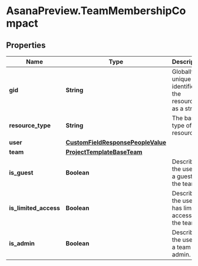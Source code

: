# AsanaPreview.TeamMembershipCompact

## Properties
Name | Type | Description | Notes
------------ | ------------- | ------------- | -------------
**gid** | **String** | Globally unique identifier of the resource, as a string. | [optional] 
**resource_type** | **String** | The base type of this resource. | [optional] 
**user** | [**CustomFieldResponsePeopleValue**](CustomFieldResponsePeopleValue.md) |  | [optional] 
**team** | [**ProjectTemplateBaseTeam**](ProjectTemplateBaseTeam.md) |  | [optional] 
**is_guest** | **Boolean** | Describes if the user is a guest in the team. | [optional] 
**is_limited_access** | **Boolean** | Describes if the user has limited access to the team. | [optional] 
**is_admin** | **Boolean** | Describes if the user is a team admin. | [optional] 
